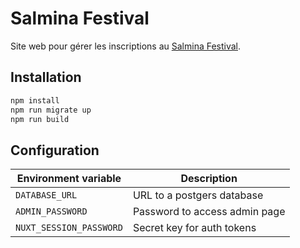 # Salmina Festival

Site web pour gérer les inscriptions au [Salmina Festival](https://salmina.party/).

## Installation

```bash
npm install
npm run migrate up
npm run build
```

## Configuration

| Environment variable    | Description                   |
|-------------------------|-------------------------------|
| `DATABASE_URL`          | URL to a postgers database    |
| `ADMIN_PASSWORD`        | Password to access admin page |
| `NUXT_SESSION_PASSWORD` | Secret key for auth tokens    |
